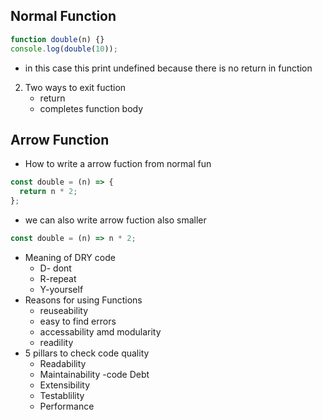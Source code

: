 ## Normal Function

```js
function double(n) {}
console.log(double(10));
```

- in this case this print undefined because there is no return in function

2. Two ways to exit fuction
   - return
   - completes function body

## Arrow Function

- How to write a arrow fuction from normal fun

```js
const double = (n) => {
  return n * 2;
};
```

- we can also write arrow fuction also smaller

```js
const double = (n) => n * 2;
```

- Meaning of DRY code
  - D- dont
  - R-repeat
  - Y-yourself
- Reasons for using Functions
  - reuseability
  - easy to find errors
  - accessability amd modularity
  - readility
- 5 pillars to check code quality
  - Readability
  - Maintainability -code Debt
  - Extensibility
  - Testablility
  - Performance
